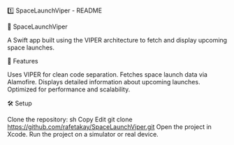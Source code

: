 1️⃣ SpaceLaunchViper - README

🚀 SpaceLaunchViper

A Swift app built using the VIPER architecture to fetch and display upcoming space launches.

📌 Features

Uses VIPER for clean code separation.
Fetches space launch data via Alamofire.
Displays detailed information about upcoming launches.
Optimized for performance and scalability.

🛠️ Setup

Clone the repository:
sh
Copy
Edit
git clone https://github.com/rafetakay/SpaceLaunchViper.git
Open the project in Xcode.
Run the project on a simulator or real device.
